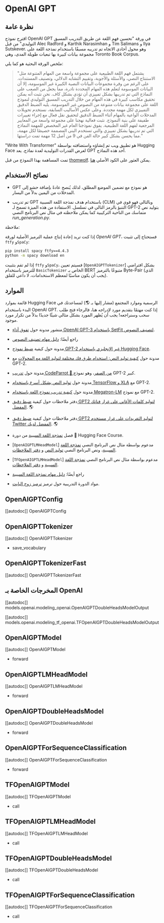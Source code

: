 # OpenAI GPT

## نظرة عامة
اقترح نموذج OpenAI GPT في ورقة "تحسين فهم اللغة عن طريق التدريب المسبق التوليدي" من قبل Alec Radford و Karthik Narasimhan و Tim Salimans و Ilya Sutskever. وهو محول أحادي الاتجاه تم تدريبه مسبقًا باستخدام نمذجة اللغة على مجموعة بيانات كبيرة بها تبعيات طويلة المدى، وهي Toronto Book Corpus.

ملخص الورقة البحثية هو كما يلي:

> "يشتمل فهم اللغة الطبيعية على مجموعة واسعة من المهام المتنوعة مثل الاستنتاج النصي، والأسئلة والأجوبة، وتقييم التشابه الدلالي، وتصنيف المستندات. على الرغم من وفرة مجموعات البيانات النصية الكبيرة غير الموسومة، إلا أن البيانات الموسومة لتعلم هذه المهام المحددة نادرة، مما يجعل من الصعب على النماذج التي تم تدريبها بشكل تمييزي أن تؤدي بشكل كاف. نحن نثبت أنه يمكن تحقيق مكاسب كبيرة في هذه المهام من خلال التدريب المسبق التوليدي لنموذج اللغة على مجموعة بيانات متنوعة من النصوص غير الموسومة، يليه الضبط الدقيق التمييزي لكل مهمة محددة. وعلى عكس الأساليب السابقة، نستخدم تحويلات المدخلات الواعية بالمهام أثناء الضبط الدقيق لتحقيق نقل فعال مع إجراء تغييرات طفيفة على بنية النموذج. نثبت فعالية نهجنا على مجموعة واسعة من المعايير المرجعية لفهم اللغة الطبيعية. يفوق نموذجنا العام غير المخصص للمهمة النماذج التي تم تدريبها بشكل تمييزي والتي تستخدم البنى المصممة خصيصًا لكل مهمة، مما يحسن بشكل كبير حالة الفن في 9 من أصل 12 مهمة تمت دراستها."

"Write With Transformer" هو تطبيق ويب تم إنشاؤه واستضافته بواسطة Hugging Face لعرض القدرات التوليدية لعدة نماذج. يعد GPT أحد هذه النماذج.

تمت المساهمة بهذا النموذج من قبل [thomwolf](https://huggingface.co/thomwolf). يمكن العثور على الكود الأصلي [هنا](https://github.com/openai/finetune-transformer-lm).

## نصائح الاستخدام

- GPT هو نموذج مع تضمين الموضع المطلق، لذلك يُنصح عادةً بإضافة حشو إلى المدخلات من اليمين بدلاً من اليسار.

- تم تدريب GPT باستخدام هدف نمذجة اللغة السببية (CLM) وبالتالي فهو قوي في التنبؤ بالرمز التالي في تسلسل. الاستفادة من هذه الميزة تسمح لـ GPT-2 بتوليد نص متماسك من الناحية التركيبية كما يمكن ملاحظته في مثال نص البرنامج النصي *run_generation.py*.

ملاحظة:

إذا كنت تريد إعادة إنتاج عملية الترميز الأصلية لورقة *OpenAI GPT*، فستحتاج إلى تثبيت `ftfy` و`SpaCy`:

```bash
pip install spacy ftfy==4.4.3
python -m spacy download en
```

إذا لم تقم بتثبيت `ftfy` و`SpaCy`، فسيتم تعيين [`OpenAIGPTTokenizer`] بشكل افتراضي للترميز باستخدام `BasicTokenizer` الخاص بـ BERT متبوعًا بالترميز Byte-Pair (الذي يجب أن يكون مناسبًا لمعظم الاستخدامات، لا داعي للقلق).

## الموارد

قائمة بموارد Hugging Face الرسمية وموارد المجتمع (مشار إليها بـ 🌎) لمساعدتك في البدء باستخدام OpenAI GPT. إذا كنت مهتمًا بتقديم مورد لإدراجه هنا، فالرجاء فتح طلب سحب وسنراجعه! يجب أن يُظهر المورد بشكل مثالي شيئًا جديدًا بدلاً من تكرار مورد موجود.

- منشور مدونة حول [تفوق أداء OpenAI GPT-3 باستخدام SetFit لتصنيف النصوص](https://www.philschmid.de/getting-started-setfit).

- راجع أيضًا: [دليل مهام تصنيف النصوص](../tasks/sequence_classification)

- مدونة حول كيفية [ضبط نموذج GPT-2 غير الإنجليزي باستخدام Hugging Face](https://www.philschmid.de/fine-tune-a-non-english-gpt-2-model-with-huggingface).

- مدونة حول [كيفية توليد النص: استخدام طرق فك مختلفة لتوليد اللغة مع المحولات](https://huggingface.co/blog/how-to-generate) مع GPT-2.

- مدونة حول [تدريب CodeParrot 🦜 من الصفر](https://huggingface.co/blog/codeparrot)، وهو نموذج GPT-2 كبير.

- مدونة حول [توليد النص بشكل أسرع باستخدام TensorFlow و XLA](https://huggingface.co/blog/tf-xla-generate) مع GPT-2.

- مدونة حول [كيفية تدريب نموذج اللغة باستخدام Megatron-LM](https://huggingface.co/blog/megatron-training) مع نموذج GPT-2.

- دفتر ملاحظات حول كيفية [ضبط دقيق GPT2 لتوليد كلمات الأغاني على غرار فنانك المفضل](https://colab.research.google.com/github/AlekseyKorshuk/huggingartists/blob/master/huggingartists-demo.ipynb). 🌎

- دفتر ملاحظات حول كيفية [ضبط دقيق GPT2 لتوليد التغريدات على غرار مستخدم Twitter المفضل لديك](https://colab.research.google.com/github/borisdayma/huggingtweets/blob/master/huggingtweets-demo.ipynb). 🌎

- فصل [نمذجة اللغة السببية](https://huggingface.co/course/en/chapter7/6?fw=pt#training-a-causal-language-model-from-scratch) من دورة 🤗 Hugging Face Course.

- [`OpenAIGPTLMHeadModel`] مدعوم بواسطة مثال نص البرنامج النصي [نمذجة اللغة السببية](https://github.com/huggingface/transformers/tree/main/examples/pytorch/language-modeling#gpt-2gpt-and-causal-language-modeling)، ونص البرنامج النصي [توليد النص](https://github.com/huggingface/transformers/blob/main/examples/pytorch/text-generation/run_generation.py) و [دفتر الملاحظات](https://colab.research.google.com/github/huggingface/notebooks/blob/main/examples/language_modeling.ipynb).

- [`TFOpenAIGPTLMHeadModel`] مدعوم بواسطة مثال نص البرنامج النصي [نمذجة اللغة السببية](https://github.com/huggingface/transformers/tree/main/examples/tensorflow/language-modeling#run_clmpy) و [دفتر الملاحظات](https://colab.research.google.com/github/huggingface/notebooks/blob/main/examples/language_modeling-tf.ipynb).

- راجع أيضًا: [دليل مهام نمذجة اللغة السببية](../tasks/language_modeling)

- مواد الدورة التدريبية حول ترميز [ترميز زوج البايت](https://huggingface.co/course/en/chapter6/5).

## OpenAIGPTConfig

[[autodoc]] OpenAIGPTConfig

## OpenAIGPTTokenizer

[[autodoc]] OpenAIGPTTokenizer

- save_vocabulary

## OpenAIGPTTokenizerFast

[[autodoc]] OpenAIGPTTokenizerFast

## المخرجات الخاصة بـ OpenAI

[[autodoc]] models.openai.modeling_openai.OpenAIGPTDoubleHeadsModelOutput

[[autodoc]] models.openai.modeling_tf_openai.TFOpenAIGPTDoubleHeadsModelOutput

<frameworkcontent>
<pt>

## OpenAIGPTModel

[[autodoc]] OpenAIGPTModel

- forward

## OpenAIGPTLMHeadModel

[[autodoc]] OpenAIGPTLMHeadModel

- forward

## OpenAIGPTDoubleHeadsModel

[[autodoc]] OpenAIGPTDoubleHeadsModel

- forward

## OpenAIGPTForSequenceClassification

[[autodoc]] OpenAIGPTForSequenceClassification

- forward

</pt>
<tf>

## TFOpenAIGPTModel

[[autodoc]] TFOpenAIGPTModel

- call

## TFOpenAIGPTLMHeadModel

[[autodoc]] TFOpenAIGPTLMHeadModel

- call

## TFOpenAIGPTDoubleHeadsModel

[[autodoc]] TFOpenAIGPTDoubleHeadsModel

- call

## TFOpenAIGPTForSequenceClassification

[[autodoc]] TFOpenAIGPTForSequenceClassification

- call

</tf>
</frameworkcontent>